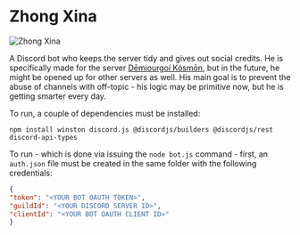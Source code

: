 # Zhong Xina

![Zhong Xina](https://pbs.twimg.com/profile_images/1427715634738208774/_yuPWpNo_400x400.jpg)

A Discord bot who keeps the server tidy and gives out social credits. He is specifically made for the server [Dēmiourgoí Kósmōn](https://discord.gg/BUFPauXcax), but in the future, he might be opened up for other servers as well. His main goal is to prevent the abuse of channels with off-topic - his logic may be primitive now, but he is getting smarter every day.

To run, a couple of dependencies must be installed:

    npm install winston discord.js @discordjs/builders @discordjs/rest discord-api-types

To run - which is done via issuing the `node bot.js` command - first, an `auth.json` file must be created in the same folder with the following credentials:

```json
{
"token": "<YOUR BOT OAUTH TOKEN>",
"guildId": "<YOUR DISCORD SERVER ID>",
"clientId": "<YOUR BOT OAUTH CLIENT ID>"
}
```
